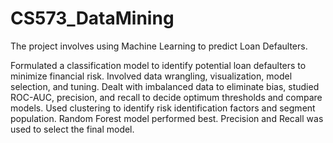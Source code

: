 # CS573_DataMining

The project involves using Machine Learning to predict Loan Defaulters. 

Formulated a classification model to identify potential loan defaulters to minimize financial risk.
Involved data wrangling, visualization, model selection, and tuning.
Dealt with imbalanced data to eliminate bias, studied ROC-AUC, precision, and recall to decide optimum thresholds and compare models.
Used clustering to identify risk identification factors and segment population. Random Forest model performed best. Precision and Recall was used to select the final model.
